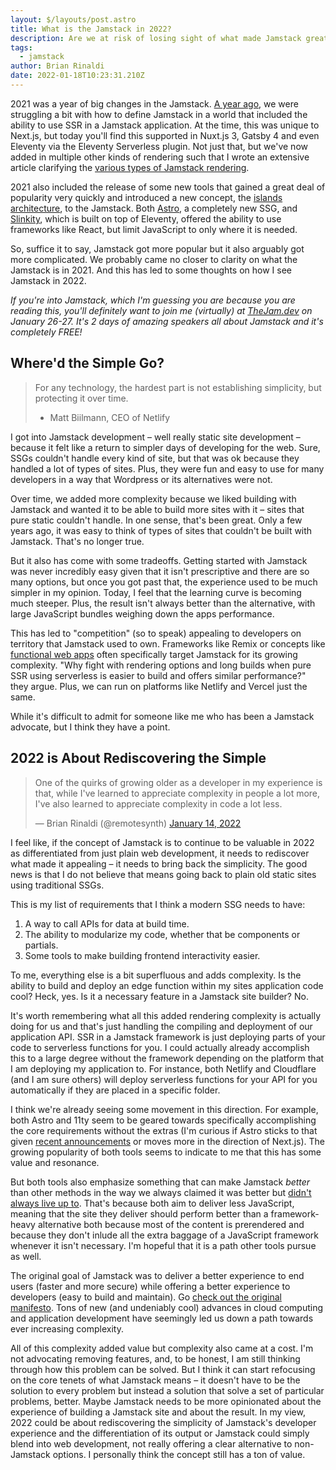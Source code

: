 ```yaml
---
layout: $/layouts/post.astro
title: What is the Jamstack in 2022?
description: Are we at risk of losing sight of what made Jamstack great?
tags:
  - jamstack
author: Brian Rinaldi
date: 2022-01-18T10:23:31.210Z
---
```


2021 was a year of big changes in the Jamstack. [A year ago](https://remotesynthesis.com/blog/jamstack-in-2021), we were struggling a bit with how to define Jamstack in a world that included the ability to use SSR in a Jamstack application. At the time, this was unique to Next.js, but today you'll find this supported in Nuxt.js 3, Gatsby 4 and even Eleventy via the Eleventy Serverless plugin. Not just that, but we've now added in multiple other kinds of rendering such that I wrote an extensive article clarifying the [various types of Jamstack rendering](https://bejamas.io/blog/understanding-rendering-in-the-jamstack/).

2021 also included the release of some new tools that gained a great deal of popularity very quickly and introduced a new concept, the [islands architecture](https://jasonformat.com/islands-architecture/), to the Jamstack. Both [Astro](https://astro.build/), a completely new SSG, and [Slinkity](https://slinkity.dev/), which is built on top of Eleventy, offered the ability to use frameworks like React, but limit JavaScript to only where it is needed.

So, suffice it to say, Jamstack got more popular but it also arguably got more complicated. We probably came no closer to clarity on what the Jamstack is in 2021. And this has led to some thoughts on how I see Jamstack in 2022.

_If you're into Jamstack, which I'm guessing you are because you are reading this, you'll definitely want to join me (virtually) at [TheJam.dev](https://thejam.dev) on January 26-27. It's 2 days of amazing speakers all about Jamstack and it's completely FREE!_

## Where'd the Simple Go?

> For any technology, the hardest part is not establishing simplicity, but protecting it over time.
>
> - Matt Biilmann, CEO of Netlify

I got into Jamstack development – well really static site development – because it felt like a return to simpler days of developing for the web. Sure, SSGs couldn't handle every kind of site, but that was ok because they handled a lot of types of sites. Plus, they were fun and easy to use for many developers in a way that Wordpress or its alternatives were not.

Over time, we added more complexity because we liked building with Jamstack and wanted it to be able to build more sites with it – sites that pure static couldn't handle. In one sense, that's been great. Only a few years ago, it was easy to think of types of sites that couldn't be built with Jamstack. That's no longer true.

But it also has come with some tradeoffs. Getting started with Jamstack was never incredibly easy given that it isn't prescriptive and there are so many options, but once you got past that, the experience used to be much simpler in my opinion. Today, I feel that the learning curve is becoming much steeper. Plus, the result isn't always better than the alternative, with large JavaScript bundles weighing down the apps performance.

This has led to "competition" (so to speak) appealing to developers on territory that Jamstack used to own. Frameworks like Remix or concepts like [functional web apps](https://cfe.dev/sessions/moar2021-functional-web-apps/) often specifically target Jamstack for its growing complexity. "Why fight with rendering options and long builds when pure SSR using serverless is easier to build and offers similar performance?" they argue. Plus, we can run on platforms like Netlify and Vercel just the same.

While it's difficult to admit for someone like me who has been a Jamstack advocate, but I think they have a point.

## 2022 is About Rediscovering the Simple

<blockquote class="twitter-tweet"><p lang="en" dir="ltr">One of the quirks of growing older as a developer in my experience is that, while I&#39;ve learned to appreciate complexity in people a lot more, I&#39;ve also learned to appreciate complexity in code a lot less.</p>&mdash; Brian Rinaldi (@remotesynth) <a href="https://twitter.com/remotesynth/status/1482032277005742080?ref_src=twsrc%5Etfw">January 14, 2022</a></blockquote> <script async src="https://platform.twitter.com/widgets.js" charset="utf-8"></script>

I feel like, if the concept of Jamstack is to continue to be valuable in 2022 as differentiated from just plain web development, it needs to rediscover what made it appealing – it needs to bring back the simplicity. The good news is that I do not believe that means going back to plain old static sites using traditional SSGs.

This is my list of requirements that I think a modern SSG needs to have:

1. A way to call APIs for data at build time.
2. The ability to modularize my code, whether that be components or partials.
3. Some tools to make building frontend interactivity easier.

To me, everything else is a bit superfluous and adds complexity. Is the ability to build and deploy an edge function within my sites application code cool? Heck, yes. Is it a necessary feature in a Jamstack site builder? No.

It's worth remembering what all this added rendering complexity is actually doing for us and that's just handling the compiling and deployment of our application API. SSR in a Jamstack framework is just deploying parts of your code to serverless functions for you. I could actually already accomplish this to a large degree without the framework depending on the platform that I am deploying my application to. For instance, both Netlify and Cloudflare (and I am sure others) will deploy serverless functions for your API for you automatically if they are placed in a specific folder.

I think we're already seeing some movement in this direction. For example, both Astro and 11ty seem to be geared towards specifically accomplishing the core requirements without the extras (I'm curious if Astro sticks to that given [recent announcements](https://astro.build/blog/the-astro-technology-company/) or moves more in the direction of Next.js). The growing popularity of both tools seems to indicate to me that this has some value and resonance.

But both tools also emphasize something that can make Jamstack _better_ than other methods in the way we always claimed it was better but [didn't always live up to](https://almanac.httparchive.org/en/2021/jamstack#performance-score). That's because both aim to deliver less JavaScript, meaning that the site they deliver should perform better than a framework-heavy alternative both because most of the content is prerendered and because they don't inlude all the extra baggage of a JavaScript framework whenever it isn't necessary. I'm hopeful that it is a path other tools pursue as well.

The original goal of Jamstack was to deliver a better experience to end users (faster and more secure) while offering a better experience to developers (easy to build and maintain). Go [check out the original manifesto](http://web.archive.org/web/20160603092304/http://jamstack.org/). Tons of new (and undeniably cool) advances in cloud computing and application development have seemingly led us down a path towards ever increasing complexity.

All of this complexity added value but complexity also came at a cost. I'm not advocating removing features, and, to be honest, I am still thinking through how this problem can be solved. But I think it can start refocusing on the core tenets of what Jamstack means – it doesn't have to be the solution to every problem but instead a solution that solve a set of particular problems, better. Maybe Jamstack needs to be more opinionated about the experience of building a Jamstack site and about the result. In my view, 2022 could be about rediscovering the simplicity of Jamstack's developer experience and the differentiation of its output or Jamstack could simply blend into web development, not really offering a clear alternative to non-Jamstack options. I personally think the concept still has a ton of value.
